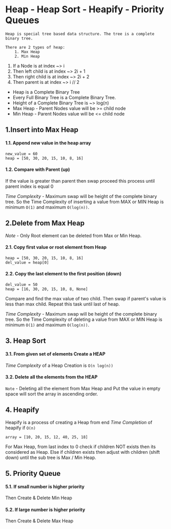 # Heap - Heap Sort - Heapify - Priority Queues

```doctest
Heap is special tree based data structure. The tree is a complete binary tree.

There are 2 types of heap:
    1. Max Heap
    2. Min Heap
```


1. If a Node is at index ~> i
2. Then left child is at index ~> 2i + 1
3. Then right child is at index ~> 2i + 2
4. Then parent is at index ~> i // 2

- Heap is a Complete Binary Tree
- Every Full Binary Tree is a Complete Binary Tree.
- Height of a Complete Binary Tree is ~> log(n)
- Max Heap - Parent Nodes value will be >= child node
- Min Heap - Parent Nodes value will be <= child node


## 1.Insert into Max Heap
#### 1.1. Append new value in the heap array
```python3
new_value = 60
heap = [50, 30, 20, 15, 10, 8, 16]
```
#### 1.2. Compare with Parent (up)
If the value is greater than parent then swap
proceed this process until parent index is equal 0

*Time Complexity* - Maximum swap will be height of the complete binary tree.
So the Time Complexity of inserting a value from MAX or MIN Heap is minimum `O(1)` and maximum `O(log(n))`.


## 2.Delete from Max Heap
*Note* - Only Root element can be deleted from Max or Min Heap.
#### 2.1. Copy first value or root element from Heap
```python3
heap = [50, 30, 20, 15, 10, 8, 16]
del_value = heap[0]
```
#### 2.2. Copy the last element to the first position (down)
```python3
del_value = 50
heap = [16, 30, 20, 15, 10, 8, None]
```
Compare and find the max value of two child. Then swap if parent's value is less than max child.
Repeat this task until last of heap.

*Time Complexity* - Maximum swap will be height of the complete binary tree.
So the Time Complexity of deleting a value from MAX or MIN Heap is minimum `O(1)` and maximum `O(log(n))`.


## 3. Heap Sort
#### 3.1. From given set of elements Create a HEAP
*Time Complexity* of a Heap Creation is `O(n log(n))` 
#### 3.2. Delete all the elements from the HEAP
`Note` - Deleting all the element from Max Heap and Put the value in empty space will sort the array in ascending order.


## 4. Heapify
Heapify is a process of creating a Heap from end
*Time Completion* of heapify if `O(n)`
```python3
array = [10, 20, 15, 12, 40, 25, 18]
```
For Max Heap, from last index to 0 check if children NOT exists then its considered as Heap. Else if children exists then adjust with children (shift down) until the sub tree is Max / Min Heap.


## 5. Priority Queue
#### 5.1. If small number is higher priority 
Then Create & Delete Min Heap
#### 5.2. If large number is higher priority 
Then Create & Delete Max Heap